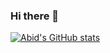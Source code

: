 ### Hi there 👋

<!--
**abid1174/abid1174** is a ✨ _special_ ✨ repository because its `README.md` (this file) appears on your GitHub profile.

Here are some ideas to get you started:

- 🔭 I’m currently working on ...
- 🌱 I’m currently learning ...
- 👯 I’m looking to collaborate on ...
- 🤔 I’m looking for help with ...
- 💬 Ask me about ...
- 📫 How to reach me: ...
- 😄 Pronouns: ...
- ⚡ Fun fact: ...
-->
[![Abid's GitHub stats](https://github-readme-stats.vercel.app/api?username=abid1174)](https://github.com/abid1174/github-readme-stats)

